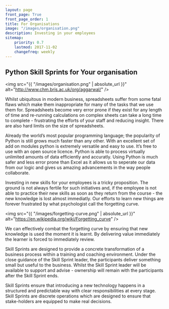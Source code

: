 ```yaml
---
layout: page
front_page: True
front_page_order: 1
title: For Organisations
image: "/images/organisation.png"
description: Investing in your employees
sitemap:
    priority: 0.7
    lastmod: 2017-11-02
    changefreq: weekly
---
```


## Python Skill Sprints for Your organisation

<span class="image right"><img src="{{ "/images/organisation.png" | absolute_url }}" alt="http://www.chm.bris.ac.uk/org/aggarwal/" /></span>

Whilst ubiquitous in modern business, spreadsheets suffer from some fatal flaws which make them inappropriate for many of the tasks that we use them for. Spreadsheets become very error prone if they exist for any length of time and re-running calculations on complex sheets can take a long time to complete - frustrating the efforts of your staff and reducing insight. There are also hard limits on the size of spreadsheets.

Already the world’s most popular programming language; the popularity of Python is still grows much faster than any other. With an excellent set of add on modules python is extremely versatile and easy to use. It’s free to use with an open source licence. Python is able to process virtually unlimited amounts of data efficiently and accuratly. Using Python is much safer and less error prone than Excel as it allows us to seperate our data from our logic and gives us amazing advancements in the way people collaborate.

Investing in new skills for your employees is a tricky proposition. The ground is not always fertile for such initiatives and, if the employee is not able to practice their new skills as soon as they return from the course - the new knowledge is lost almost immediatly. Our efforts to learn new things are forever frustrated by what psychologist call the forgetting curve.

<span class="image left"><img src="{{ "/images/forgetting-curve.png" | absolute_url }}" alt="https://en.wikipedia.org/wiki/Forgetting_curve" /></span>

We can effectively combat the forgetting curve by ensuring that new knowledge is used the moment it is learnt. By delivering value immediately the learner is forced to immediately review.

Skill Sprints are designed to provide a concrete transformation of a business process within a training and coaching environment. Under the close guidance of the Skill Sprint leader, the participants deliver something small but useful to the business. Whilst the Skill Sprint leader will be available to support and advise - ownership will remain with the participants after the Skill Sprint ends.

Skill Sprints ensure that introducing a new technology happens in a structured and predictable way with clear responsibilities at every stage. Skill Sprints are discrete operations which are designed to ensure that stake-holders are equipped to make real decisions.

